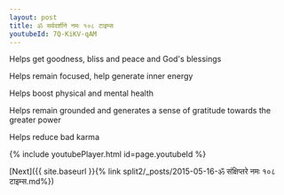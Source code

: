 ```yaml
---
layout: post
title: ॐ सर्वदर्शीने नमः १०८ टाइम्स
youtubeId: 7Q-KiKV-qAM
---
```

 
 
Helps get goodness, bliss and peace and God's blessings
 
Helps remain focused, help generate inner energy 
 
Helps boost physical and mental health 
 
Helps remain grounded and generates a sense of gratitude towards the greater power 
 
Helps reduce bad karma
 
 
 
 


{% include youtubePlayer.html id=page.youtubeId %}
 
[Next]({{ site.baseurl }}{% link  split2/_posts/2015-05-16-ॐ संक्षिप्तरे नमः १०८ टाइम्स.md%})
 
